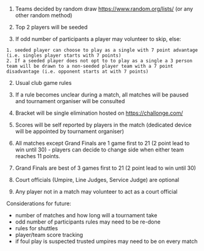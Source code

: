 1. Teams decided by random draw <https://www.random.org/lists/> (or any other random method)

  1. Top 2 players will be seeded
  2. If odd number of participants a player may volunteer to skip, else:

    1. seeded player can choose to play as a single with 7 point advantage (i.e. singles player starts with 7 points)
    2. If a seeded player does not opt to to play as a single a 3 person team will be drawn to a non-seeded player team with a 7 point disadvantage (i.e. opponent starts at with 7 points)

2. Usual club game rules

  1. If a rule becomes unclear during a match, all matches will be paused and tournament organiser will be consulted

3. Bracket will be single elimination hosted on <https://challonge.com/>

  1. Scores will be self reported by players in the match (dedicated device will be appointed by tournament organiser)

4. All matches except Grand Finals are 1 game first to 21 (2 point lead to win until 30) - players can decide to change side when either team reaches 11 points.

  1. Grand Finals are best of 3 games first to 21 (2 point lead to win until 30)

5. Court officials (Umpire, Line Judges, Service Judge) are optional

  1. Any player not in a match may volunteer to act as a court official

Considerations for future:

- number of matches and how long will a tournament take
- odd number of participants rules may need to be re-done
- rules for shuttles
- player/team score tracking
- if foul play is suspected trusted umpires may need to be on every match
